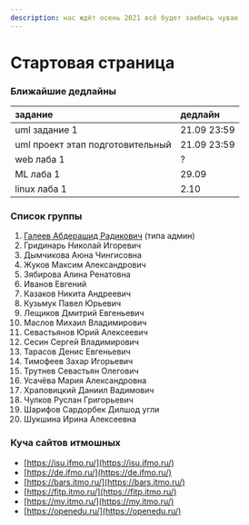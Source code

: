 ```yaml
---
description: нас ждёт осень 2021 всё будет заебись чувак
---
```


# Стартовая страница

### Ближайшие дедлайны

| задание | дедлайн |
| :--- | :--- |
| uml задание 1 | 21.09 23:59 |
| uml проект этап подготовительный | 21.09 23:59 |
| web лаба 1 | ? |
| ML лаба 1 | 29.09 |
| linux лаба 1 | 2.10 |

### Список группы

1. [Галеев Абдерашид Радикович](https://vk.com/grashid) \(типа админ\) 
2. Гридинарь Николай Игоревич
3. Дымчикова Аюна Чингисовна
4. Жуков Максим Александрович
5. Зябирова Алина Ренатовна 
6. Иванов Евгений
7. Казаков Никита Андреевич 
8. Кузьмук Павел Юрьевич
9. Лещиков Дмитрий Евгеньевич  
10. Маслов Михаил Владимирович
11. Севастьянов Юрий Алексеевич
12. Сесин Сергей Владимирович
13. Тарасов Денис Евгеньевич
14. Тимофеев Захар Игорьевич 
15. Трутнев Севастьян Олегович
16. Усачёва Мария Александровна 
17. Храповицкий Даниил Вадимович 
18. Чулков Руслан Григорьевич 
19. Шарифов Сардорбек Дилшод угли
20. Шукшина Ирина Алексеевна

### Куча сайтов итмошных

* [https://isu.ifmo.ru/](https://isu.ifmo.ru/)
* [https://de.ifmo.ru/](https://de.ifmo.ru/)
* [https://bars.itmo.ru/](https://bars.itmo.ru/)
* [https://fitp.itmo.ru/](https://fitp.itmo.ru/)
* [https://my.itmo.ru/](https://my.itmo.ru/)
* [https://openedu.ru/](https://openedu.ru/)

